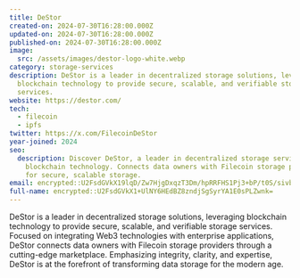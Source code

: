 ```yaml
---
title: DeStor
created-on: 2024-07-30T16:28:00.000Z
updated-on: 2024-07-30T16:28:00.000Z
published-on: 2024-07-30T16:28:00.000Z
image:
  src: /assets/images/destor-logo-white.webp
category: storage-services
description: DeStor is a leader in decentralized storage solutions, leveraging
  blockchain technology to provide secure, scalable, and verifiable storage
  services.
website: https://destor.com/
tech:
  - filecoin
  - ipfs
twitter: https://x.com/FilecoinDeStor
year-joined: 2024
seo:
  description: Discover DeStor, a leader in decentralized storage services using
    blockchain technology. Connects data owners with Filecoin storage providers
    for secure, scalable storage.
email: encrypted::U2FsdGVkX19lqD/Zw7HjgDxqzT3Dm/hpRRFHS1Pj3+bP/t0S/sivbQ8Y6l1gQ5jo
full-name: encrypted::U2FsdGVkX1+UlNY6HEdBZ8zndjSgSyrYA1E0sPLZwnk=
---
```


DeStor is a leader in decentralized storage solutions, leveraging blockchain technology to provide secure, scalable, and verifiable storage services. Focused on integrating Web3 technologies with enterprise applications, DeStor connects data owners with Filecoin storage providers through a cutting-edge marketplace. Emphasizing integrity, clarity, and expertise, DeStor is at the forefront of transforming data storage for the modern age.
